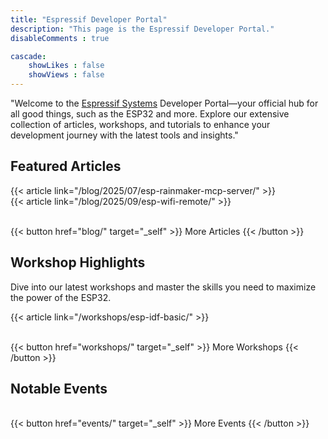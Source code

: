 ```yaml
---
title: "Espressif Developer Portal"
description: "This page is the Espressif Developer Portal."
disableComments : true

cascade:
    showLikes : false
    showViews : false
---
```


"Welcome to the [Espressif Systems](https://espressif.com/) Developer Portal—your official hub for all good things, such as the ESP32 and more. Explore our extensive collection of articles, workshops, and tutorials to enhance your development journey with the latest tools and insights."

## Featured Articles

{{< article link="/blog/2025/07/esp-rainmaker-mcp-server/" >}}
<br>
{{< article link="/blog/2025/09/esp-wifi-remote/" >}}

<br>
{{< button href="blog/" target="_self" >}}
More Articles
{{< /button >}}

## Workshop Highlights

Dive into our latest workshops and master the skills you need to maximize the power of the ESP32.

{{< article link="/workshops/esp-idf-basic/" >}}

<br>
{{< button href="workshops/" target="_self" >}}
More Workshops
{{< /button >}}

## Notable Events

<!-- {{< article link="/pages/chip-support-status/esp32c5/" >}} -->

<br>
{{< button href="events/" target="_self" >}}
More Events
{{< /button >}}
